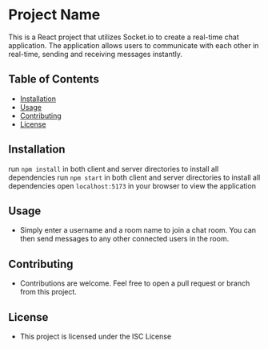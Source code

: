 # Project Name

This is a React project that utilizes Socket.io to create a real-time chat application. The application allows users to communicate with each other in real-time, sending and receiving messages instantly.

## Table of Contents

- [Installation](#installation)
- [Usage](#usage)
- [Contributing](#contributing)
- [License](#license)

## Installation

run `npm install` in both client and server directories to install all dependencies
run `npm start` in both client and server directories to install all dependencies
open `localhost:5173` in your browser to view the application

## Usage

- Simply enter a username and a room name to join a chat room. You can then send messages to any other connected users in the room.

## Contributing

- Contributions are welcome. Feel free to open a pull request or branch from this project.

## License

- This project is licensed under the ISC License
